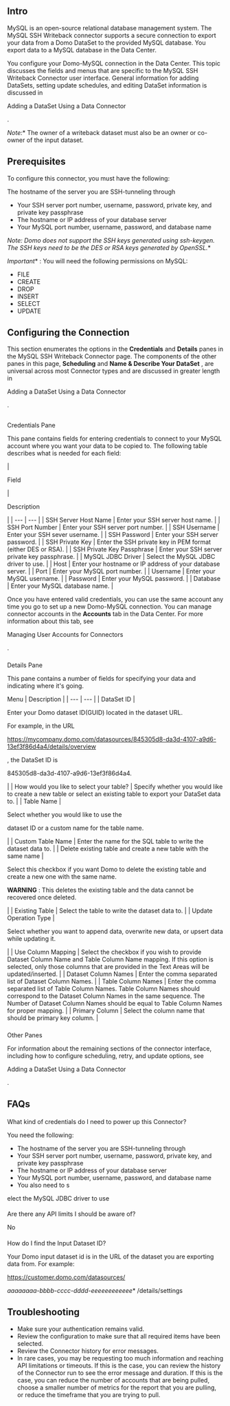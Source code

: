 

Intro
-------

MySQL is an open-source relational database management system. The MySQL SSH Writeback connector supports a secure connection to export your data from a Domo DataSet to the provided MySQL database. You export data to a MySQL database in the Data Center.


 You configure your Domo-MySQL connection in the Data Center. This topic discusses the fields and menus that are specific to the MySQL SSH Writeback Connector user interface. General information for adding DataSets, setting update schedules, and editing DataSet information is discussed in

Adding a DataSet Using a Data Connector

.

*Note:**
 The owner of a writeback dataset must also be an owner or co-owner of the input dataset.

Prerequisites
---------------

To configure this connector, you must have the following:

 The hostname of the server you are SSH-tunneling through
* Your SSH server port number, username, password, private key, and private key passphrase
* The hostname or IP address of your database server
* Your MySQL port number, username, password, and database name

*Note: Domo does not support the SSH keys generated using ssh-keygen. The SSH keys need to be the DES or RSA keys generated by OpenSSL.**

*Important**
 : You will need the following permissions on MySQL:
 * FILE
* CREATE
* DROP
* INSERT
* SELECT
* UPDATE

Configuring the Connection
----------------------------

This section enumerates the options in the
 **Credentials**
 and
 **Details**
 panes in the MySQL SSH Writeback Connector page. The components of the other panes in this page,
 **Scheduling**
 and
 **Name & Describe Your DataSet**
 , are universal across most Connector types and are discussed in greater length in

Adding a DataSet Using a Data Connector

.

##

Credentials Pane


 This pane contains fields for entering credentials to connect to your MySQL account where you want your data to be copied to. The following table describes what is needed for each field:


|

Field

|

Description

|
| --- | --- |
|
 SSH Server Host Name
  |
 Enter your SSH server host name.
  |
|
 SSH Port Number
  |
 Enter your SSH server port number.
  |
|
 SSH Username
  |
 Enter your SSH sever username.
  |
|
 SSH Password
  |
 Enter your SSH server password.
  |
|
 SSH Private Key
  |
 Enter the SSH private key in PEM format (either DES or RSA).
  |
|
 SSH Private Key Passphrase
  |
 Enter your SSH server private key passphrase.
  |
|
 MySQL JDBC Driver
  |
 Select the MySQL JDBC driver to use.
  |
|
 Host
  |
 Enter your hostname or IP address of your database server.
  |
|
 Port
  |
 Enter your MySQL port number.
  |
|
 Username
  |
 Enter your MySQL username.
  |
|
 Password
  |
 Enter your MySQL password.
  |
|
 Database
  |
 Enter your MySQL database name.
  |


 Once you have entered valid credentials, you can use the same account any time you go to set up a new Domo-MySQL connection. You can manage connector accounts in the
 **Accounts**
 tab in the Data Center. For more information about this tab, see

Managing User Accounts for Connectors

.


###
 Details Pane

This pane contains a number of fields for specifying your data and indicating where it's going.


 Menu
  |
 Description
  |
| --- | --- |
|
 DataSet ID
  |

Enter your Domo dataset ID(GUID) located in the dataset URL.

For example, in the URL

https://mycompany.domo.com/datasources/845305d8-da3d-4107-a9d6-13ef3f86d4a4/details/overview

, the DataSet ID is

845305d8-da3d-4107-a9d6-13ef3f86d4a4.

|
|
 How would you like to select your table?
  |
 Specify whether you would like to create a new table or select an existing table to export your DataSet data to.
  |
|
 Table Name
  |

Select whether you would like to use the


 dataset ID or a custom name for the table name.

|
|
 Custom Table Name
  |
 Enter the name for the SQL table to write the dataset data to.
  |
|
 Delete existing table and create a new table with the same name
  |

Select this checkbox if you want Domo to delete the existing table and create a new one with the same name.


**WARNING**
 : This deletes the existing table and the data cannot be recovered once deleted.

|
|
 Existing Table
  |
 Select the table to write the dataset data to.
  |
|
 Update Operation Type
  |

Select whether you want to append data, overwrite new data, or upsert data while updating it.

|
|
 Use Column Mapping
  |
 Select the checkbox if you wish to provide Dataset Column Name and Table Column Name mapping. If this option is selected, only those columns that are provided in the Text Areas will be updated/inserted.
  |
|
 Dataset Column Names
  |
 Enter the comma separated list of Dataset Column Names.
  |
|
 Table Column Names
  |
 Enter the comma separated list of Table Column Names. Table Column Names should correspond to the Dataset Column Names in the same sequence. The Number of Dataset Column Names should be equal to Table Column Names for proper mapping.
  |
|
 Primary Column
  |
 Select the column name that should be primary key column.
  |


###
 Other Panes

For information about the remaining sections of the connector interface, including how to configure scheduling, retry, and update options, see

Adding a DataSet Using a Data Connector

.


 FAQs
------


####

What kind of credentials do I need to power up this Connector?


 You need the following:


* The hostname of the server you are SSH-tunneling through
* Your SSH server port number, username, password, private key, and private key passphrase
* The hostname or IP address of your database server
* Your MySQL port number, username, password, and database name
* You also need to s

elect the MySQL JDBC driver to use


####
 Are there any API limits I should be aware of?


 No


####

How do I find the Input Dataset ID?


 Your Domo input dataset id is in the URL of the dataset you are exporting data from. For example:

https://customer.domo.com/datasources/

*aaaaaaaa-bbbb-cccc-dddd-eeeeeeeeeeee**
 /details/settings

Troubleshooting
-----------------


* Make sure your authentication remains valid.
* Review the configuration to make sure that all required items have been selected.
* Review the Connector history for error messages.
* In rare cases, you may be requesting too much information and reaching API limitations or timeouts. If this is the case, you can review the history of the Connector run to see the error message and duration. If this is the case, you can reduce the number of accounts that are being pulled, choose a smaller number of metrics for the report that you are pulling, or reduce the timeframe that you are trying to pull.


